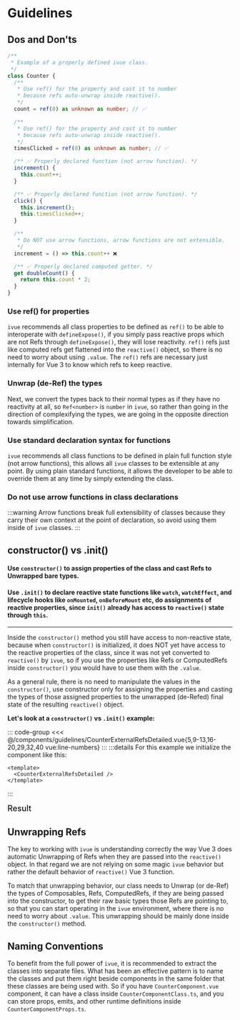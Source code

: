 <script setup lang="ts">
  import CounterExternalRefsDetailed from '../components/guidelines/CounterExternalRefsDetailed.vue';
</script>

# Guidelines

## Dos and Don'ts

```ts
/**
 * Example of a properly defined ivue class.
 */
class Counter {
  /**
   * Use ref() for the property and cast it to number
   * because refs auto-unwrap inside reactive().
   */
  count = ref(0) as unknown as number; // ✅

  /**
   * Use ref() for the property and cast it to number
   * because refs auto-unwrap inside reactive().
   */
  timesClicked = ref(0) as unknown as number; // ✅

  /** ✅ Properly declared function (not arrow function). */
  increment() {
    this.count++;
  }

  /** ✅ Properly declared function (not arrow function). */
  click() {
    this.increment();
    this.timesClicked++;
  }

  /**
   * Do NOT use arrow functions, arrow functions are not extensible.
   */
  increment = () => this.count++ ❌

  /** ✅ Properly declared computed getter. */
  get doubleCount() {
    return this.count * 2;
  }
}
```

### Use ref() for properties

`ivue` recommends all class properties to be defined as `ref()` to be able to interoperate with `defineExpose()`, if you simply pass reactive props which are not Refs through `defineExpose()`, they will lose reactivity. `ref()` refs just like computed refs get flattened into the `reactive()` object, so there is no need to worry about using `.value`. The `ref()` refs are necessary just internally for Vue 3 to know which refs to keep reactive.

### Unwrap (de-Ref) the types

Next, we convert the types back to their normal types as if they have no reactivity at all, so `Ref<number>` is `number` in `ivue`, so rather than going in the direction of complexifying the types, we are going in the opposite direction towards simplification.

### Use standard declaration syntax for functions

`ivue` recommends all class functions to be defined in plain full function style (not arrow functions), this allows all `ivue` classes to be extensible at any point. By using plain standard functions, it allows the developer to be able to override them at any time by simply extending the class.

### Do not use arrow functions in class declarations
:::warning 
Arrow functions break full extensibility of classes because they carry their own context at the point of declaration, so avoid using them inside of `ivue` classes.
:::

## constructor() vs .init()


#### Use `constructor()` to assign properties of the class and cast Refs to Unwrapped bare types. <br />
#### Use `.init()` to declare reactive state functions like `watch`, `watchEffect`, and lifecycle hooks like `onMounted`, `onBeforeMount` etc, do assignments of reactive properties, since `init()` already has access to `reactive()` state through `this`.<br />

<hr />

Inside the `constructor()` method you still have access to non-reactive state, because when `constructor()` is initialized, it does NOT yet have access to the reactive properties of the class, since it was not yet converted to `reactive()` by `ivue`, so if you use the properties like Refs or ComputedRefs inside `constructor()` you would have to use them with the `.value`. 

As a general rule, there is no need to manipulate the values in the `constructor()`, use constructor only for assigning the properties and casting the types of those assigned properties to the unwrapped (de-Refed) final state of the resulting `reactive()` object.

**Let's look at a `constructor()` vs `.init()` example:**

::: code-group
<<< @/components/guidelines/CounterExternalRefsDetailed.vue{5,9-13,16-20,29,32,40 vue:line-numbers}
:::
:::details For this example we initialize the component like this:

```vue
<template>
  <CounterExternalRefsDetailed />
</template>
```

:::

<div style="font-size: 18px; font-weight: 500;">Result</div>

<CounterExternalRefsDetailed />

## Unwrapping Refs

The key to working with `ivue` is understanding correctly the way Vue 3 does automatic Unwrapping of Refs when they are passed into the `reactive()` object. In that regard we are not relying on some magic `ivue` behavior but rather the default behavior of `reactive()` Vue 3 function.

To match that unwrapping behavior, our class needs to Unwrap (or de-Ref) the types of Composables, Refs, ComputedRefs, if they are being passed into the constructor, to get their raw basic types those Refs are pointing to, so that you can start operating in the `ivue` environment, where there is no need to worry about `.value`. This unwrapping should be mainly done inside the `constructor()` method.

## Naming Conventions

To benefit from the full power of `ivue`, it is recommended to extract the classes into separate files. What has been an effective pattern is to name the classes and put them right beside components in the same folder that these classes are being used with. So if you have `CounterComponent.vue` component, it can have a class inside `CounterComponentClass.ts`, and you can store props, emits, and other runtime definitions inside `CounterComponentProps.ts`.

